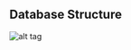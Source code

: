 



## Database Structure 
![alt tag](https://github.com/damenate/gradebook/blob/master/app/assets/images/database_structure.png)

